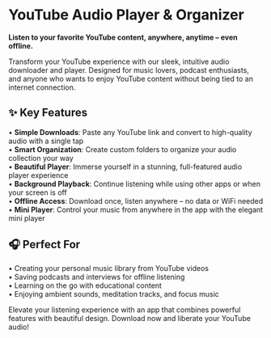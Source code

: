 # YouTube Audio Player & Organizer

**Listen to your favorite YouTube content, anywhere, anytime – even offline.**

Transform your YouTube experience with our sleek, intuitive audio downloader and player. Designed for music lovers, podcast enthusiasts, and anyone who wants to enjoy YouTube content without being tied to an internet connection.

## ✨ Key Features

• **Simple Downloads**: Paste any YouTube link and convert to high-quality audio with a single tap  
• **Smart Organization**: Create custom folders to organize your audio collection your way  
• **Beautiful Player**: Immerse yourself in a stunning, full-featured audio player experience  
• **Background Playback**: Continue listening while using other apps or when your screen is off  
• **Offline Access**: Download once, listen anywhere – no data or WiFi needed  
• **Mini Player**: Control your music from anywhere in the app with the elegant mini player

## 🎧 Perfect For

• Creating your personal music library from YouTube videos  
• Saving podcasts and interviews for offline listening  
• Learning on the go with educational content  
• Enjoying ambient sounds, meditation tracks, and focus music  

Elevate your listening experience with an app that combines powerful features with beautiful design. Download now and liberate your YouTube audio!
